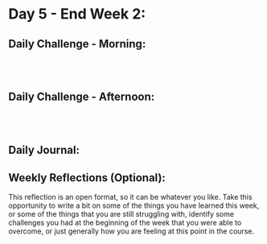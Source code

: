 # Day 5 - End Week 2:

## Daily Challenge - Morning:
<br> <br>

## Daily Challenge - Afternoon:
<br> <br>

## Daily Journal:
## Weekly Reflections (Optional):
This reflection is an open format, so it can be whatever you like. Take this opportunity to write a bit on some of the things you have learned this week, or some of the things that you are still struggling with, identify some challenges you had at the beginning of the week that you were able to overcome, or just generally how you are feeling at this point in the course.